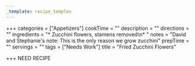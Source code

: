```yaml
---
_template: recipe_temples
---
```



+++
categories = ["Appetizers"]
cookTime = ""
description = ""
directions = ""
ingredients = "* Zucchini flowers, stamens removed\n* "
notes = "David and Stephanie's note: This is the only reason we grow zucchini"
prepTime = ""
servings = ""
tags = ["Needs Work"]
title = "Fried Zucchini Flowers"

+++
NEED RECIPE
